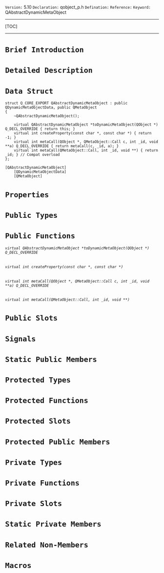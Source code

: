 `Version:` 5.10
`Declaration:` qobject_p.h
`Defination:` 
`Reference:` 
`Keyword:` QAbstractDynamicMetaObject

------

[TOC]

------

# `Brief Introduction`

# `Detailed Description`

# `Data Struct`

```
struct Q_CORE_EXPORT QAbstractDynamicMetaObject : public QDynamicMetaObjectData, public QMetaObject
{
    ~QAbstractDynamicMetaObject();

    virtual QAbstractDynamicMetaObject *toDynamicMetaObject(QObject *) Q_DECL_OVERRIDE { return this; }
    virtual int createProperty(const char *, const char *) { return -1; }
    virtual int metaCall(QObject *, QMetaObject::Call c, int _id, void **a) Q_DECL_OVERRIDE { return metaCall(c, _id, a); }
    virtual int metaCall(QMetaObject::Call, int _id, void **) { return _id; } // Compat overload
};
```

```
[QAbstractDynamicMetaObject]
    [QDynamicMetaObjectData]
    [QMetaObject]
```



# `Properties`

# `Public Types`

# `Public Functions`
###### `virtual QAbstractDynamicMetaObject *toDynamicMetaObject(QObject *) Q_DECL_OVERRIDE`
###### `virtual int createProperty(const char *, const char *)`
###### `virtual int metaCall(QObject *, QMetaObject::Call c, int _id, void **a) Q_DECL_OVERRIDE`
###### `virtual int metaCall(QMetaObject::Call, int _id, void **)`

# `Public Slots`

# `Signals`

# `Static Public Members`

# `Protected Types`

# `Protected Functions`

# `Protected Slots`

# `Protected Public Members`

# `Private Types`

# `Private Functions`

# `Private Slots`

# `Static Private Members`

# `Related Non-Members`

# `Macros`

